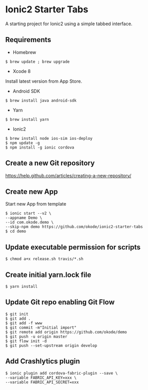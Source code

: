 Ionic2 Starter Tabs
===================

A starting project for Ionic2 using a simple tabbed interface.

Requirements
------------

* Homebrew

```
$ brew update ; brew upgrade
```

* Xcode 8

Install latest version from App Store.

* Android SDK

```
$ brew install java android-sdk
```

* Yarn

```
$ brew install yarn
```

* Ionic2

```
$ brew install node ios-sim ios-deploy
$ npm update -g
$ npm install -g ionic cordova
```

Create a new Git repository
---------------------------

https://help.github.com/articles/creating-a-new-repository/

Create new App
--------------

Start new App from template

```
$ ionic start --v2 \
--appname Demo \
--id com.okode.demo \
--skip-npm demo https://github.com/okode/ionic2-starter-tabs
$ cd demo
```

Update executable permission for scripts
----------------------------------------

```
$ chmod a+x release.sh travis/*.sh
```

Create initial yarn.lock file
-----------------------------

```
$ yarn install
```

Update Git repo enabling Git Flow
---------------------------------

```
$ git init
$ git add .
$ git add -f www
$ git commit -m"Initial import"
$ git remote add origin https://github.com/okode/demo
$ git push -u origin master
$ git flow init -d
$ git push --set-upstream origin develop
```

Add Crashlytics plugin
----------------------

```
$ ionic plugin add cordova-fabric-plugin --save \
--variable FABRIC_API_KEY=xxx \
--variable FABRIC_API_SECRET=xxx
```
